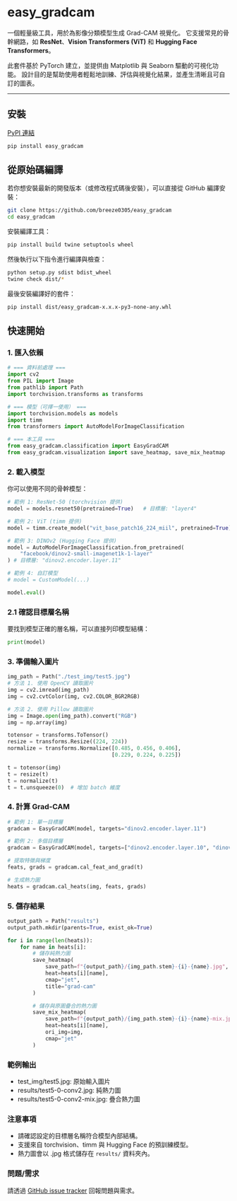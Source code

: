 # easy_gradcam

一個輕量級工具，用於為影像分類模型生成 Grad-CAM 視覺化。
它支援常見的骨幹網路，如 **ResNet**、**Vision Transformers (ViT)** 和 **Hugging Face Transformers**。

此套件基於 PyTorch 建立，並提供由 Matplotlib 與 Seaborn 驅動的可視化功能。
設計目的是幫助使用者輕鬆地訓練、評估與視覺化結果，並產生清晰且可自訂的圖表。

---

## 安裝
[PyPI 連結](https://pypi.org/project/easy-gradcam/)
```bash
pip install easy_gradcam
```

## 從原始碼編譯

若你想安裝最新的開發版本（或修改程式碼後安裝），可以直接從 GitHub 編譯安裝：
```bash
git clone https://github.com/breeze0305/easy_gradcam
cd easy_gradcam
```

安裝編譯工具：
```bash
pip install build twine setuptools wheel
```

然後執行以下指令進行編譯與檢查：
```bash
python setup.py sdist bdist_wheel
twine check dist/*
```

最後安裝編譯好的套件：
```bash
pip install dist/easy_gradcam-x.x.x-py3-none-any.whl
```

## 快速開始

### 1. 匯入依賴
```python
# === 資料前處理 === 
import cv2
from PIL import Image
from pathlib import Path
import torchvision.transforms as transforms

# === 模型（可擇一使用） ===
import torchvision.models as models
import timm
from transformers import AutoModelForImageClassification

# === 本工具 ===
from easy_gradcam.classification import EasyGradCAM
from easy_gradcam.visualization import save_heatmap, save_mix_heatmap
```

### 2. 載入模型
你可以使用不同的骨幹模型：
```python
# 範例 1: ResNet-50 (torchvision 提供)
model = models.resnet50(pretrained=True)   # 目標層: "layer4"

# 範例 2: ViT (timm 提供)
model = timm.create_model("vit_base_patch16_224_miil", pretrained=True)   # 目標層: "blocks.10"

# 範例 3: DINOv2 (Hugging Face 提供)
model = AutoModelForImageClassification.from_pretrained(
    "facebook/dinov2-small-imagenet1k-1-layer"
) # 目標層: "dinov2.encoder.layer.11"

# 範例 4: 自訂模型
# model = CustomModel(...)

model.eval()
```

### 2.1 確認目標層名稱
要找到模型正確的層名稱，可以直接列印模型結構：
```python
print(model)
```

### 3. 準備輸入圖片
```python
img_path = Path("./test_img/test5.jpg")
# 方法 1. 使用 OpenCV 讀取圖片
img = cv2.imread(img_path)
img = cv2.cvtColor(img, cv2.COLOR_BGR2RGB)

# 方法 2. 使用 Pillow 讀取圖片
img = Image.open(img_path).convert("RGB")
img = np.array(img)

totensor = transforms.ToTensor()
resize = transforms.Resize((224, 224))
normalize = transforms.Normalize([0.485, 0.456, 0.406],
                                 [0.229, 0.224, 0.225])

t = totensor(img)
t = resize(t)
t = normalize(t)
t = t.unsqueeze(0)  # 增加 batch 維度
```

### 4. 計算 Grad-CAM
```python
# 範例 1: 單一目標層
gradcam = EasyGradCAM(model, targets="dinov2.encoder.layer.11")

# 範例 2: 多個目標層
gradcam = EasyGradCAM(model, targets=["dinov2.encoder.layer.10", "dinov2.encoder.layer.11"])  

# 提取特徵與梯度
feats, grads = gradcam.cal_feat_and_grad(t)

# 生成熱力圖
heats = gradcam.cal_heats(img, feats, grads)
```

### 5. 儲存結果
```python
output_path = Path("results")
output_path.mkdir(parents=True, exist_ok=True)

for i in range(len(heats)):
    for name in heats[i]:
        # 儲存純熱力圖
        save_heatmap(
            save_path=f"{output_path}/{img_path.stem}-{i}-{name}.jpg",
            heat=heats[i][name],
            cmap="jet",
            title="grad-cam"
        )

        # 儲存與原圖疊合的熱力圖
        save_mix_heatmap(
            save_path=f"{output_path}/{img_path.stem}-{i}-{name}-mix.jpg",
            heat=heats[i][name],
            ori_img=img,
            cmap="jet"
        )
```

### 範例輸出
- test_img/test5.jpg: 原始輸入圖片
- results/test5-0-conv2.jpg: 純熱力圖
- results/test5-0-conv2-mix.jpg: 疊合熱力圖

### 注意事項
* 請確認設定的目標層名稱符合模型內部結構。
* 支援來自 torchvision、timm 與 Hugging Face 的預訓練模型。
* 熱力圖會以 .jpg 格式儲存在 `results/` 資料夾內。

### 問題/需求
請透過 [GitHub issue tracker](https://github.com/breeze0305/easy_gradcam/issues) 回報問題與需求。
